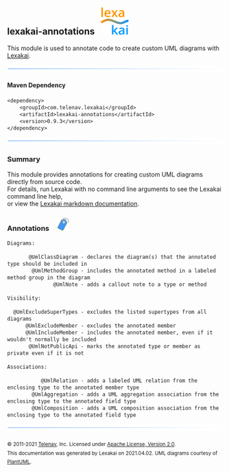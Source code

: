 ## lexakai-annotations &nbsp; ![](images/lexakai-64.png)

This module is used to annotate code to create custom UML diagrams with [Lexakai](https://github.com/Telenav/lexakai).

![](images/horizontal-line.png)

#### Maven Dependency

    <dependency>
        <groupId>com.telenav.lexakai</groupId>
        <artifactId>lexakai-annotations</artifactId>
        <version>0.9.3</version>
    </dependency>

![](images/horizontal-line.png)

### Summary <a name = "summary"></a>

This module provides annotations for creating custom UML diagrams directly from source code.  
For details, run Lexakai with no command line arguments to see the Lexakai command line help,  
or view the [Lexakai markdown documentation](https://github.com/Telenav/lexakai).

### Annotations <a name = "annotations"></a>&nbsp;&nbsp; ![](documentation/images/tag-32.png)

    Diagrams:

           @UmlClassDiagram - declares the diagram(s) that the annotated type should be included in
            @UmlMethodGroup - includes the annotated method in a labeled method group in the diagram
                   @UmlNote - adds a callout note to a type or method

    Visibility:

      @UmlExcludeSuperTypes - excludes the listed supertypes from all diagrams
          @UmlExcludeMember - excludes the annotated member
          @UmlIncludeMember - includes the annotated member, even if it wouldn't normally be included
           @UmlNotPublicApi - marks the annotated type or member as private even if it is not

    Associations:

               @UmlRelation - adds a labeled UML relation from the enclosing type to the annotated member type
            @UmlAggregation - adds a UML aggregation association from the enclosing type to the annotated field type
            @UmlComposition - adds a UML composition association from the enclosing type to the annotated field type

![](images/horizontal-line.png)

<sub>© 2011-2021 [Telenav](http://telenav.com), Inc. Licensed under [Apache License, Version 2.0](../LICENSE).</sub>  
<sub>This documentation was generated by Lexakai on 2021.04.02. UML diagrams courtesy of [PlantUML](http://plantuml.com).</sub>

